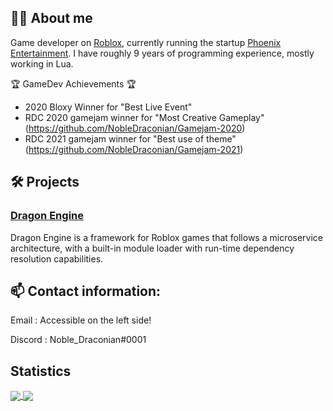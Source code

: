 ## :man_technologist: About me

Game developer on [Roblox](https://www.roblox.com/users/73223877/profile), currently running the startup [Phoenix Entertainment](https://twitter.com/Phoenix_Devs). I have roughly 9 years of programming experience, mostly working in Lua.

🏆 GameDev Achievements 🏆
- 2020 Bloxy Winner for "Best Live Event"
- RDC 2020 gamejam winner for "Most Creative Gameplay" (https://github.com/NobleDraconian/Gamejam-2020)
- RDC 2021 gamejam winner for "Best use of theme" (https://github.com/NobleDraconian/Gamejam-2021)

## 🛠️ Projects

### [Dragon Engine](https://github.com/NobleDraconian/Dragon-Engine)
Dragon Engine is a framework for Roblox games that follows a microservice architecture, with a built-in module loader with run-time dependency resolution capabilities.

## 📫 Contact information:

Email : Accessible on the left side!

Discord : Noble_Draconian#0001

## Statistics

<a href="https://github.com/NobleDraconian">
  <img align="center" src="https://github-readme-stats.vercel.app/api?username=NobleDraconian&count_private=true&show_icons=true&custom_title=Github%20Stats&theme=react&hide_border=true"/>
</a>
<a href="https://github.com/NobleDraconian">
  <img align="center" src="https://github-readme-stats.vercel.app/api/top-langs/?username=NobleDraconian&count_private=true&custom_title=Top%20Languages&theme=react&hide_border=true"/>
</a>
